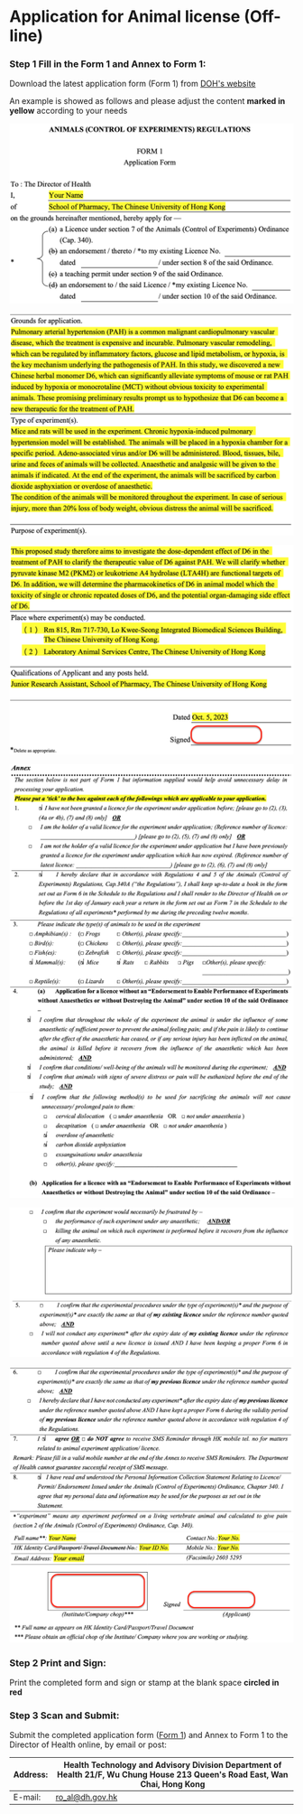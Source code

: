 # **Application for Animal license (Off-line)**



### **Step 1 Fill in the Form 1 and Annex to Form 1:**

Download the latest application form (Form 1) from [DOH's website](https://www.dh.gov.hk/english/useful/useful_forms/useful_forms_ani.html)

An example is showed as follows and please adjust the content **marked in yellow** according to your needs

![](imgs2/1.png)

![2](imgs2/2.png)

![2](imgs2/3.png)

![2](imgs2/4.png)![2](imgs2/5.png)![2](imgs2/6.png)

![2](imgs2/7.png)

![2](imgs2/8.png)![2](imgs2/9.png)



### **Step 2 Print and Sign:**

Print the completed form and sign or stamp at the blank space **circled in red**



### **Step 3 Scan and Submit:**

Submit the completed application form ([Form 1](https://www.dh.gov.hk/english/useful/useful_forms/useful_forms_ani.html)) and Annex to Form 1 to the Director of Health online, by email or post:

| Address: | Health Technology and Advisory Division Department of Health 21/F, Wu Chung House 213 Queen's Road East, Wan Chai, Hong Kong |
| -------- | ------------------------------------------------------------ |
| E-mail:  | [ro_al@dh.gov.hk](mailto:ro_al@dh.gov.hk)                    |
